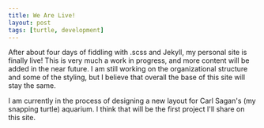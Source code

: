 ```yaml
---
title: We Are Live!
layout: post
tags: [turtle, development]
---
```


After about four days of fiddling with .scss and Jekyll, my personal site is finally live! This is very much a work in progress, and more content will be added in the near future. I am still working on the organizational structure and some of the styling, but I believe that overall the base of this site will stay the same.

<!--more-->

I am currently in the process of designing a new layout for Carl Sagan's (my snapping turtle) aquarium. I think that will be the first project I'll share on this site. 
